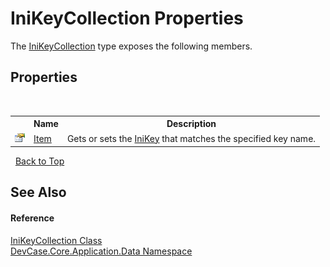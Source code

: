 # IniKeyCollection Properties
 

The <a href="T_DevCase_Core_Application_Data_IniKeyCollection">IniKeyCollection</a> type exposes the following members.


## Properties
&nbsp;<table><tr><th></th><th>Name</th><th>Description</th></tr><tr><td>![Public property](media/pubproperty.gif "Public property")</td><td><a href="P_DevCase_Core_Application_Data_IniKeyCollection_Item">Item</a></td><td>
Gets or sets the <a href="T_DevCase_Core_Application_Data_IniKey">IniKey</a> that matches the specified key name.</td></tr></table>&nbsp;
<a href="#inikeycollection-properties">Back to Top</a>

## See Also


#### Reference
<a href="T_DevCase_Core_Application_Data_IniKeyCollection">IniKeyCollection Class</a><br /><a href="N_DevCase_Core_Application_Data">DevCase.Core.Application.Data Namespace</a><br />
